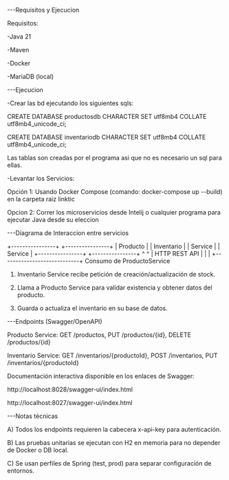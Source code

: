---Requisitos y Ejecucion

Requisitos:

-Java 21

-Maven

-Docker

-MariaDB (local)


---Ejecucion

-Crear las bd ejecutando los siguientes sqls:

CREATE DATABASE productosdb CHARACTER SET utf8mb4 COLLATE utf8mb4_unicode_ci;

CREATE DATABASE inventariodb CHARACTER SET utf8mb4 COLLATE utf8mb4_unicode_ci;

Las tablas son creadas por el programa asi que no es necesario un sql para ellas.

-Levantar los Servicios:

Opción 1: Usando Docker Compose (comando: docker-compose up --build) en la carpeta raiz linktic

Opcion 2: Correr los microservicios desde Intelij o cualquier programa para ejecutar Java desde su eleccion


---Diagrama de Interaccion entre servicios

+----------------+           +----------------+
| Producto       |           | Inventario     |
| Service        |           | Service        |
+----------------+           +----------------+
^                            ^
| HTTP REST API              |
|                            |
+----------------------------+
Consumo de ProductoService

1) Inventario Service recibe petición de creación/actualización de stock.

2) Llama a Producto Service para validar existencia y obtener datos del producto.

3) Guarda o actualiza el inventario en su base de datos.


---Endpoints (Swagger/OpenAPI)

Producto Service: GET /productos, PUT /productos/{id}, DELETE /productos/{id}

Inventario Service: GET /inventarios/{productoId}, POST /inventarios, PUT /inventarios/{productoId}

Documentación interactiva disponible en los enlaces de Swagger:

http://localhost:8028/swagger-ui/index.html

http://localhost:8027/swagger-ui/index.html


---Notas técnicas

A) Todos los endpoints requieren la cabecera x-api-key para autenticación.

B) Las pruebas unitarias se ejecutan con H2 en memoria para no depender de Docker o DB local.

C) Se usan perfiles de Spring (test, prod) para separar configuración de entornos.

